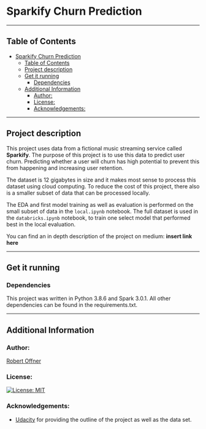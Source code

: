 # Sparkify Churn Prediction


---
## Table of Contents
- [Sparkify Churn Prediction](#sparkify-churn-prediction)
  - [Table of Contents](#table-of-contents)
  - [Project description](#project-description)
  - [Get it running](#get-it-running)
    - [Dependencies](#dependencies)
  - [Additional Information](#additional-information)
    - [Author:](#author)
    - [License:](#license)
    - [Acknowledgements:](#acknowledgements)

---

## Project description
This project uses data from a fictional music streaming service called **Sparkify**. The purpose of this project is to use this data to predict user churn. Predicting whether a user will churn has high potential to prevent this from happening and increasing user retention. 

The dataset is 12 gigabytes in size and it makes most sense to process this dataset using cloud computing. To reduce the cost of this project, there also is a smaller subset of data that can be processed locally. 

The EDA and first model training as well as evaluation is performed on the small subset of data in the `local.ipynb` notebook. The full dataset is used in the `databricks.ipynb` notebook, to train one select model that performed best in the local evaluation.

You can find an in depth description of the project on medium: **insert link here**

---

## Get it running
### Dependencies
This project was written in Python 3.8.6 and Spark 3.0.1. 
All other dependencies can be found in the requirements.txt.

---
## Additional Information
### Author: 
[Robert Offner](https://github.com/Gitznik)

### License: 
[![License: MIT](https://img.shields.io/badge/License-MIT-yellow.svg)](https://opensource.org/licenses/MIT)

### Acknowledgements:
* [Udacity](https://www.udacity.com/) for providing the outline of the project as well as the data set.